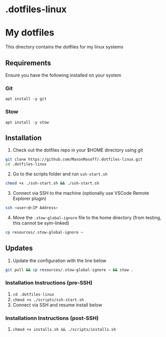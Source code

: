 # .dotfiles-linux
# My dotfiles

This directory contains the dotfiles for my linux systems

## Requirements

Ensure you have the following installed on your system

### Git

```
apt install -y git
```

### Stow

```
apt install -y stow
```

## Installation

1. Check out the dotfiles repo in your $HOME directory using git
```bash
git clone https://github.com/MasonMasoff/.dotfiles-linux.git
cd .dotfiles-linux
```


2. Go to the scripts folder and run `ssh-start.sh`
```bash
chmod +x ./ssh-start.sh && ./ssh-start.sh

```


3. Connect via SSH to the machine (optionally use VSCode Remote Explorer plugin)

```bash
ssh <user>@<IP Address>
```

4. Move the `.stow-global-ignore` file to the home directory (from testing, this cannot be sym-linked)
```bash
cp resources/.stow-global-ignore ~
```

## Updates
1. Update the configuration with the line below
```bash
git pull && cp resources/.stow-global-ignore ~ && stow .
```










### Installation Instructions (pre-SSH)
1. `cd .dotfiles-linux`
2. `chmod +x ./scripts/ssh-start.sh`
3. Connect via SSH and resume install below

### Installationn Instructions (post-SSH)
1. `chmod +x installs.sh && ./scripts/installs.sh`


